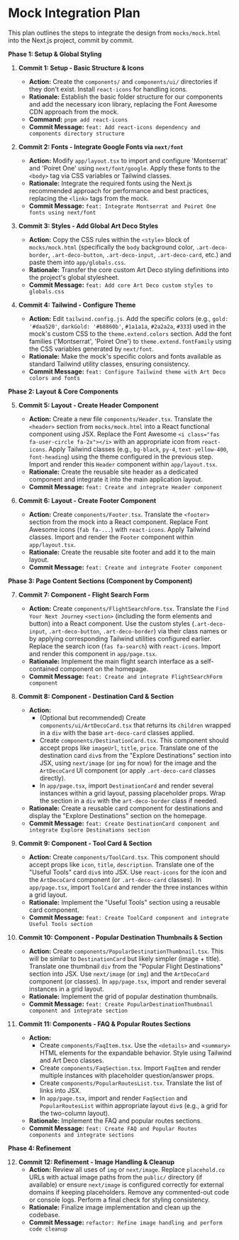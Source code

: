 # Mock Integration Plan

This plan outlines the steps to integrate the design from `mocks/mock.html` into the Next.js project, commit by commit.

**Phase 1: Setup & Global Styling**

1.  **Commit 1: Setup - Basic Structure & Icons**
    *   **Action:** Create the `components/` and `components/ui/` directories if they don't exist. Install `react-icons` for handling icons.
    *   **Rationale:** Establish the basic folder structure for our components and add the necessary icon library, replacing the Font Awesome CDN approach from the mock.
    *   **Command:** `pnpm add react-icons`
    *   **Commit Message:** `feat: Add react-icons dependency and components directory structure`

2.  **Commit 2: Fonts - Integrate Google Fonts via `next/font`**
    *   **Action:** Modify `app/layout.tsx` to import and configure 'Montserrat' and 'Poiret One' using `next/font/google`. Apply these fonts to the `<body>` tag via CSS variables or Tailwind classes.
    *   **Rationale:** Integrate the required fonts using the Next.js recommended approach for performance and best practices, replacing the `<link>` tags from the mock.
    *   **Commit Message:** `feat: Integrate Montserrat and Poiret One fonts using next/font`

3.  **Commit 3: Styles - Add Global Art Deco Styles**
    *   **Action:** Copy the CSS rules within the `<style>` block of `mocks/mock.html` (specifically the `body` background color, `.art-deco-border`, `.art-deco-button`, `.art-deco-input`, `.art-deco-card`, etc.) and paste them into `app/globals.css`.
    *   **Rationale:** Transfer the core custom Art Deco styling definitions into the project's global stylesheet.
    *   **Commit Message:** `feat: Add core Art Deco custom styles to globals.css`

4.  **Commit 4: Tailwind - Configure Theme**
    *   **Action:** Edit `tailwind.config.js`. Add the specific colors (e.g., `gold: '#daa520'`, `darkGold: '#b8860b'`, `#1a1a1a`, `#2a2a2a`, `#333`) used in the mock's custom CSS to the `theme.extend.colors` section. Add the font families ('Montserrat', 'Poiret One') to `theme.extend.fontFamily` using the CSS variables generated by `next/font`.
    *   **Rationale:** Make the mock's specific colors and fonts available as standard Tailwind utility classes, ensuring consistency.
    *   **Commit Message:** `feat: Configure Tailwind theme with Art Deco colors and fonts`

**Phase 2: Layout & Core Components**

5.  **Commit 5: Layout - Create Header Component**
    *   **Action:** Create a new file `components/Header.tsx`. Translate the `<header>` section from `mocks/mock.html` into a React functional component using JSX. Replace the Font Awesome `<i class="fas fa-user-circle fa-2x"></i>` with an appropriate icon from `react-icons`. Apply Tailwind classes (e.g., `bg-black`, `py-4`, `text-yellow-400`, `font-heading`) using the theme configured in the previous step. Import and render this `Header` component within `app/layout.tsx`.
    *   **Rationale:** Create the reusable site header as a dedicated component and integrate it into the main application layout.
    *   **Commit Message:** `feat: Create and integrate Header component`

6.  **Commit 6: Layout - Create Footer Component**
    *   **Action:** Create `components/Footer.tsx`. Translate the `<footer>` section from the mock into a React component. Replace Font Awesome icons (`fab fa-...`) with `react-icons`. Apply Tailwind classes. Import and render the `Footer` component within `app/layout.tsx`.
    *   **Rationale:** Create the reusable site footer and add it to the main layout.
    *   **Commit Message:** `feat: Create and integrate Footer component`

**Phase 3: Page Content Sections (Component by Component)**

7.  **Commit 7: Component - Flight Search Form**
    *   **Action:** Create `components/FlightSearchForm.tsx`. Translate the `Find Your Next Journey` `<section>` (including the form elements and button) into a React component. Use the custom styles (`.art-deco-input`, `.art-deco-button`, `.art-deco-border`) via their class names or by applying corresponding Tailwind utilities configured earlier. Replace the search icon (`fas fa-search`) with `react-icons`. Import and render this component in `app/page.tsx`.
    *   **Rationale:** Implement the main flight search interface as a self-contained component on the homepage.
    *   **Commit Message:** `feat: Create and integrate FlightSearchForm component`

8.  **Commit 8: Component - Destination Card & Section**
    *   **Action:**
        *   (Optional but recommended) Create `components/ui/ArtDecoCard.tsx` that returns its `children` wrapped in a `div` with the base `art-deco-card` classes applied.
        *   Create `components/DestinationCard.tsx`. This component should accept props like `imageUrl`, `title`, `price`. Translate one of the destination card `div`s from the "Explore Destinations" section into JSX, using `next/image` (or `img` for now) for the image and the `ArtDecoCard` UI component (or apply `.art-deco-card` classes directly).
        *   In `app/page.tsx`, import `DestinationCard` and render several instances within a grid layout, passing placeholder props. Wrap the section in a `div` with the `art-deco-border` class if needed.
    *   **Rationale:** Create a reusable card component for destinations and display the "Explore Destinations" section on the homepage.
    *   **Commit Message:** `feat: Create DestinationCard component and integrate Explore Destinations section`

9.  **Commit 9: Component - Tool Card & Section**
    *   **Action:** Create `components/ToolCard.tsx`. This component should accept props like `icon`, `title`, `description`. Translate one of the "Useful Tools" card `div`s into JSX. Use `react-icons` for the icon and the `ArtDecoCard` component (or `.art-deco-card` classes). In `app/page.tsx`, import `ToolCard` and render the three instances within a grid layout.
    *   **Rationale:** Implement the "Useful Tools" section using a reusable card component.
    *   **Commit Message:** `feat: Create ToolCard component and integrate Useful Tools section`

10. **Commit 10: Component - Popular Destination Thumbnails & Section**
    *   **Action:** Create `components/PopularDestinationThumbnail.tsx`. This will be similar to `DestinationCard` but likely simpler (image + title). Translate one thumbnail `div` from the "Popular Flight Destinations" section into JSX. Use `next/image` (or `img`) and the `ArtDecoCard` component (or classes). In `app/page.tsx`, import and render several instances in a grid layout.
    *   **Rationale:** Implement the grid of popular destination thumbnails.
    *   **Commit Message:** `feat: Create PopularDestinationThumbnail component and integrate section`

11. **Commit 11: Components - FAQ & Popular Routes Sections**
    *   **Action:**
        *   Create `components/FaqItem.tsx`. Use the `<details>` and `<summary>` HTML elements for the expandable behavior. Style using Tailwind and Art Deco classes.
        *   Create `components/FaqSection.tsx`. Import `FaqItem` and render multiple instances with placeholder question/answer props.
        *   Create `components/PopularRoutesList.tsx`. Translate the list of links into JSX.
        *   In `app/page.tsx`, import and render `FaqSection` and `PopularRoutesList` within appropriate layout `div`s (e.g., a grid for the two-column layout).
    *   **Rationale:** Implement the FAQ and popular routes sections.
    *   **Commit Message:** `feat: Create FAQ and Popular Routes components and integrate sections`

**Phase 4: Refinement**

12. **Commit 12: Refinement - Image Handling & Cleanup**
    *   **Action:** Review all uses of `img` or `next/image`. Replace `placehold.co` URLs with actual image paths from the `public/` directory (if available) or ensure `next/image` is configured correctly for external domains if keeping placeholders. Remove any commented-out code or console logs. Perform a final check for styling consistency.
    *   **Rationale:** Finalize image implementation and clean up the codebase.
    *   **Commit Message:** `refactor: Refine image handling and perform code cleanup` 